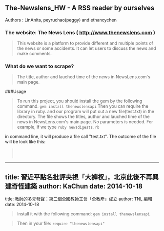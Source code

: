 
## The-Newslens_HW - A RSS reader by ourselves

Authors : LinAnita, peyruchao(peggy) and ethancychen

### The website: The News Lens ( http://www.thenewslens.com )
> This website is a platform to provide different and multiple points of the news or some accidents.
It can let users to discuss the news and make comments.

### What do we want to scrape?

> The title, author and lauched time of the news in NewsLens.com's main page.

###Usage
> To run this project, you should install the gem by the following command. 
```gem install thenewslensapi```
Then you can require the library in ruby.
and our program will put out a new file(test.txt) in the directory. The file shows the titles, author and lauched time of the news in NewsLens.com's main page. No parameters is needed.
For example, if we type
```ruby newsdigests.rb``` 

in command line, it will produce a file call "test.txt". The outcome of the file will be look like this:
> <pre> 
---
title: 習近平點名批評央視「大褲衩」，北京此後不再興建奇怪建築
author: KaChun
date: 2014-10-18
---
title: 教師的多元發聲：第二個全國教師工會「全教產」成立
author: TNL 編輯
date: 2014-10-18
</pre>

> Install it with the following command:
```gem install thenewslensapi```

> Then in your file:
```require "thenewslensapi"```
